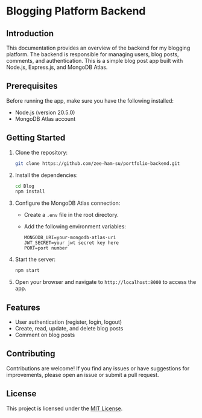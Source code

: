 # Blogging Platform Backend

## Introduction

This documentation provides an overview of the backend for my blogging platform. The backend is responsible for managing users, blog posts, comments, and authentication.
This is a simple blog post app built with Node.js, Express.js, and MongoDB Atlas.

## Prerequisites

Before running the app, make sure you have the following installed:

- Node.js (version 20.5.0)
- MongoDB Atlas account

## Getting Started

1. Clone the repository:

    ```bash
    git clone https://github.com/zee-ham-su/portfolio-backend.git
    ```

2. Install the dependencies:

    ```bash
    cd Blog
    npm install
    ```

3. Configure the MongoDB Atlas connection:

    - Create a `.env` file in the root directory.
    - Add the following environment variables:

      ```plaintext
      MONGODB_URI=your-mongodb-atlas-uri
      JWT_SECRET=your jwt secret key here
      PORT=port number
      ```

4. Start the server:

    ```bash
    npm start
    ```

5. Open your browser and navigate to `http://localhost:8000` to access the app.

## Features

- User authentication (register, login, logout)
- Create, read, update, and delete blog posts
- Comment on blog posts

## Contributing

Contributions are welcome! If you find any issues or have suggestions for improvements, please open an issue or submit a pull request.

## License

This project is licensed under the [MIT License](LICENSE).
